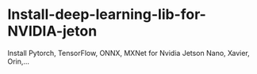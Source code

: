 # Install-deep-learning-lib-for-NVIDIA-jeton
Install Pytorch, TensorFlow, ONNX, MXNet for Nvidia Jetson Nano, Xavier, Orin,...

